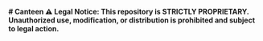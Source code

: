 **# Canteen
⚠️ Legal Notice: This repository is STRICTLY PROPRIETARY. Unauthorized use, modification, or distribution is prohibited and subject to legal action.**
